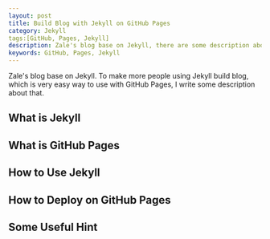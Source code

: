 ```yaml
---
layout: post
title: Build Blog with Jekyll on GitHub Pages
category: Jekyll
tags:[GitHub, Pages, Jekyll]
description: Zale's blog base on Jekyll, there are some description about that
keywords: GitHub, Pages, Jekyll
---
```


Zale's blog base on Jekyll.
To make more people using Jekyll build blog, which is very easy way to use with GitHub Pages,
I write some description about that.

## What is Jekyll

## What is GitHub Pages

## How to Use Jekyll

## How to Deploy on GitHub Pages
 
## Some Useful Hint 